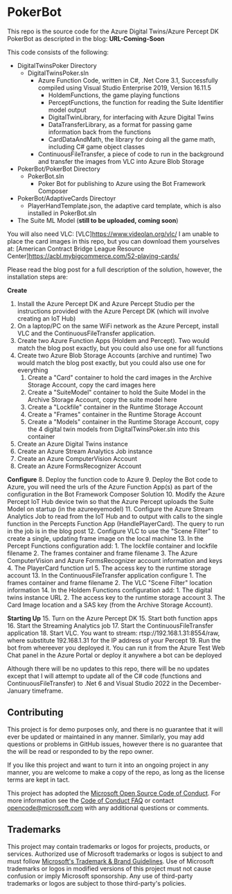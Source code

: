 # PokerBot

This repo is the source code for the Azure Digital Twins/Azure Percept DK PokerBot as descripted in the blog: **URL-Coming-Soon**

This code consists of the following:
* DigitalTwinsPoker Directory
  * DigitalTwinsPoker.sln
    * Azure Function Code, written in C#, .Net Core 3.1, Successfully compiled using Visual Studio Enterprise 2019, Version 16.11.5
      * HoldemFunctions, the game playing functions
      * PerceptFunctions, the function for reading the Suite Identifier model output
      * DigitalTwinLibrary, for interfacing with Azure Digital Twins
      * DataTransferLibrary, as a format for passing game information back from the functions
      * CardDataAndMath, the library for doing all the game math, including C# game object classes
    * ContinuousFileTransfer, a piece of code to run in the background and transfer the images from VLC into Azure Blob Storage
* PokerBot/PokerBot Directory
  * PokerBot.sln
    * Poker Bot for publishing to Azure using the Bot Framework Composer
* PokerBot/AdaptiveCards Directoyr
  * PlayerHandTemplate.json, the adaptive card template, which is also installed in PokerBot.sln
* The Suite ML Model (**still to be uploaded, coming soon**)

You will also need VLC: [VLC]https://www.videolan.org/vlc/
I am unable to place the card images in this repo, but you can download them yourselves at: [American Contract Bridge League Resource Center]https://acbl.mybigcommerce.com/52-playing-cards/

Please read the blog post for a full description of the solution, however, the installation steps are:

**Create**
1. Install the Azure Percept DK and Azure Percept Studio per the instructions provided with the Azure Percept DK (which will involve creating an IoT Hub)
2. On a laptop/PC on the same WiFi network as the Azure Percept, install VLC and the ContinuousFileTransfer application.
3. Create two Azure Function Apps (Holdem and Percept).  Two would match the blog post exactly, but you could also use one for all functions
4. Create two Azure Blob Storage Accounts (archive and runtime) Two would match the blog post exactly, but you could also use one for everything
   1. Create a "Card" container to hold the card images in the Archive Storage Account, copy the card images here
   2. Create a "SuiteModel" container to hold the Suite Model in the Archive Storage Account, copy the suite model here
   3. Create a "Lockfile" container in the Runtime Storage Account
   4. Create a "Frames" container in the Runtime Storage Account
   5. Create a "Models" container in the Runtime Storage Account, copy the 4 digital twin models from DigitalTwinsPoker.sln into this container
5. Create an Azure Digital Twins instance
6. Create an Azure Stream Analytics Job instance
7. Create an Azure ComputerVision Account
8. Create an Azure FormsRecognizer Account

**Configure**
8. Deploy the function code to Azure
9. Deploy the Bot code to Azure, you will need the urls of the Azure Function App(s) as part of the configuration in the Bot Framework Composer Solution
10. Modify the Azure Percept IoT Hub device twin so that the Azure Percept uploads the Suite Model on startup (in the azureeyemodel)
11. Configure the Azure Stream Analytics Job to read from the IoT Hub and to output with calls to the single function in the Percepts Function App (HandlePlayerCard).  The query to run in the job is in the blog post
12. Configure VLC to use the "Scene Filter" to create a single, updating frame image on the local machine 
13. In the Percept Functions configuration add:
    1. The lockfile container and lockfile filename
    2. The frames container and frame filename 
    3. The Azure ComputerVision  and Azure FormsRecognizer account information and keys
    4. The PlayerCard function url
    5. The access key to the runtime storage account
13. In the ContinuousFileTransfer application configure
    1. The frames container and frame filename 
    2. The VLC "Scene Filter" location information
14. In the Holdem Functions configuration add:
    1. The digital twins instance URL
    2. The access key to the runtime storage account
    3. The Card Image location and a SAS key (from the Archive Storage Account).

**Starting Up**
15. Turn on the Azure Percept DK
15. Start both function apps
16. Start the Streaming Analytics job
17. Start the ContinuousFileTransfer application
18. Start VLC.  You want to stream: rtsp://192.168.1.31:8554/raw, where substitute 192.168.1.31 for the IP address of your Percept
19. Run the bot from whereever you deployed it.  You can run it from the Azure Test Web Chat panel in the Azure Portal or deploy it anywhere a bot can be deployed

Although there will be no updates to this repo, there will be no updates except that I will attempt to update all of the C# code (functions and ContinuousFileTransfer) to .Net 6 and Visual Studio 2022 in the December-January timeframe.

## Contributing

This project is for demo purposes only, and there is no guarantee that it will ever be updated or maintained in any manner.  Similarly, you may add questions or problems in GitHub issues, however there is no guarantee that the will be read or responded to by the repo owner.

If you like this project and want to turn it into an ongoing project in any manner, you are welcome to make a copy of the repo, as long as the license terms are kept in tact.

This project has adopted the [Microsoft Open Source Code of Conduct](https://opensource.microsoft.com/codeofconduct/).
For more information see the [Code of Conduct FAQ](https://opensource.microsoft.com/codeofconduct/faq/) or
contact [opencode@microsoft.com](mailto:opencode@microsoft.com) with any additional questions or comments.

## Trademarks

This project may contain trademarks or logos for projects, products, or services. Authorized use of Microsoft 
trademarks or logos is subject to and must follow 
[Microsoft's Trademark & Brand Guidelines](https://www.microsoft.com/en-us/legal/intellectualproperty/trademarks/usage/general).
Use of Microsoft trademarks or logos in modified versions of this project must not cause confusion or imply Microsoft sponsorship.
Any use of third-party trademarks or logos are subject to those third-party's policies.

